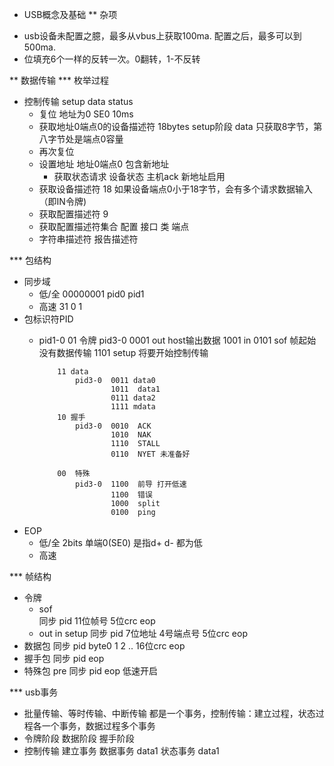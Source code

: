 * USB概念及基础 
** 杂项 
- usb设备未配置之臆，最多从vbus上获取100ma. 配置之后，最多可以到500ma.
- 位填充6个一样的反转一次。0翻转，1-不反转

** 数据传输 
*** 枚举过程
- 控制传输   setup data status
  - 复位 地址为0   SE0  10ms
  - 获取地址0端点0的设备描述符  18bytes
     setup阶段 data 只获取8字节，第八字节处是端点0容量
  - 再次复位
  - 设置地址 地址0端点0 包含新地址  
       - 获取状态请求  设备状态  主机ack 新地址启用
  - 获取设备描述符  18 如果设备端点0小于18字节，会有多个请求数据输入（即IN令牌)
  - 获取配置描述符  9
  - 获取配置描述符集合  配置 接口 类 端点 
  - 字符串描述符  报告描述符

*** 包结构
  - 同步域
    - 低/全  00000001  pid0 pid1
    - 高速   31 0 1
  - 包标识符PID
    - pid1-0  01 令牌
                  pid3-0  0001 out  host输出数据
                          1001 in
                          0101 sof 帧起始  没有数据传输
                          1101 setup 将要开始控制传输

              11 data
                  pid3-0  0011 data0
                          1011  data1
                          0111 data2
                          1111 mdata
              10 握手
                  pid3-0  0010  ACK
                          1010  NAK
                          1110  STALL
                          0110  NYET 未准备好

              00  特殊
                  pid3-0  1100  前导 打开低速
                          1100  错误
                          1000  split
                          0100  ping


  - EOP
    - 低/全 2bits 单端0(SE0) 是指d+ d- 都为低
    - 高速  

*** 帧结构
  - 令牌
    - sof  
       同步 pid 11位帧号 5位crc eop
    - out in setup
       同步  pid 7位地址 4号端点号 5位crc eop
  - 数据包
       同步 pid byte0 1 2 ..  16位crc eop
  - 握手包
       同步 pid eop
  - 特殊包
       pre  同步 pid eop   低速开启

*** usb事务
  - 批量传输、等时传输、中断传输 都是一个事务，控制传输：建立过程，状态过程各一个事务，数据过程多个事务
  - 令牌阶段 数据阶段  握手阶段
  - 控制传输  建立事务   数据事务 data1  状态事务  data1






